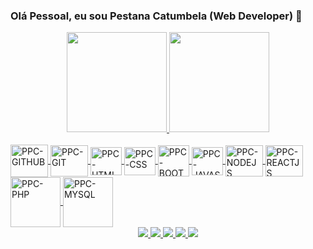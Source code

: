 ### Olá Pessoal, eu sou Pestana Catumbela (Web Developer) 👋

<!--
**pestana-catumbela/pestana-catumbela** is a ✨ _special_ ✨ repository because its `README.md` (this file) appears on your GitHub profile.

Here are some ideas to get you started:
-->

<div align="center">
  <a href="https://github.com/pestana-catumbela">
  <img height="160em" src="https://github-readme-stats.vercel.app/api?username=pestana-catumbela&show_icons=true&theme=dracula&include_all_commits=true&count_private=true"/>
  <img height="160em" src="https://github-readme-stats.vercel.app/api/top-langs/?username=pestana-catumbela&layout=compact&langs_count=7&theme=dracula"/>
</div>
  
<div style="display: inline_block"><br>
  <img align="center" alt="PPC-GITHUB" height="52" width="60" src="https://cdn.jsdelivr.net/gh/devicons/devicon/icons/github/github-original.svg"/>
  <img align="center" alt="PPC-GIT" height="50" width="60" src="https://cdn.jsdelivr.net/gh/devicons/devicon/icons/git/git-original.svg"/>
  <img align="center" alt="PPC-HTML" height="45" width="50" src="https://cdn.jsdelivr.net/gh/devicons/devicon/icons/html5/html5-original.svg"/>
  <img align="center" alt="PPC-CSS" height="45" width="50" src="https://cdn.jsdelivr.net/gh/devicons/devicon/icons/css3/css3-original.svg"/>
  <img align="center" alt="PPC-BOOTSTRAP" height="50" width="50" src="https://cdn.jsdelivr.net/gh/devicons/devicon/icons/bootstrap/bootstrap-plain.svg"/>
  <img align="center" alt="PPC-JAVASCRIPT" height="45" width="50" src="https://cdn.jsdelivr.net/gh/devicons/devicon/icons/javascript/javascript-original.svg"/>
  <img align="center" alt="PPC-NODEJS" height="50" width="60" src="https://cdn.jsdelivr.net/gh/devicons/devicon/icons/nodejs/nodejs-original.svg"/>
  <img align="center" alt="PPC-REACTJS" height="50" width="60" src="https://cdn.jsdelivr.net/gh/devicons/devicon/icons/react/react-original.svg"/>
  <img align="center" alt="PPC-PHP" height="80" width="80" src="https://cdn.jsdelivr.net/gh/devicons/devicon/icons/php/php-plain.svg">
  <img align="center" alt="PPC-MYSQL" height="80" width="80" src="https://cdn.jsdelivr.net/gh/devicons/devicon/icons/mysql/mysql-original-wordmark.svg" />
</div>
  
<div align="center">
  <a href="https://www.facebook.com/pestana.catumbela/" target="_blank">
    <img src="https://img.shields.io/badge/Facebook-1877F2?style=for-the-badge&logo=facebook&logoColor=white" target="_blank">
  </a>
  <a href="https://www.instagram.com/pestana.catumbela/" target="_blank">
    <img src="https://img.shields.io/badge/-Instagram-%23E4405F?style=for-the-badge&logo=instagram&logoColor=white" target="_blank">
  </a>
 	<a href="#" target="_blank">
    <img src="https://img.shields.io/badge/WhatsApp-25D366?style=for-the-badge&logo=whatsapp&logoColor=white" target="_blank">
  </a>
  <a href="mailto:pestannapedrocatumbella@gmail.com">
    <img src="https://img.shields.io/badge/Gmail-D14836?style=for-the-badge&logo=gmail&logoColor=white" target="_blank">
  </a>
  <a href="https://www.linkedin.com/in/pestana-pedro-catumbela-2bba7421b/" target="_blank">
    <img src="https://img.shields.io/badge/-LinkedIn-%230077B5?style=for-the-badge&logo=linkedin&logoColor=white" target="_blank">
  </a>
</div>
